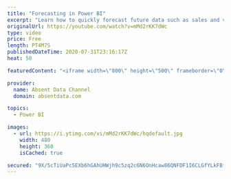 ```yaml
---
title: "Forecasting in Power BI"
excerpt: "Learn how to quickly forecast future data such as sales and values with the analytics pane in Power BI."
originalUrl: https://youtube.com/watch?v=mMd2rKK7dWc
type: video
price: Free
length: PT4M7S
publishedDateTime: 2020-07-31T23:16:17Z
heat: 50

featuredContent: "<iframe width=\"800\" height=\"500\" frameborder=\"0\" src=\"https://www.youtube.com/embed/mMd2rKK7dWc\" allow=\"accelerometer; autoplay; encrypted-media; gyroscope; picture-in-picture\" allowfullscreen></iframe>"

provider:
  name: Absent Data Channel
  domain: absentdata.com

topics:
  - Power BI

images:
  - url: https://i.ytimg.com/vi/mMd2rKK7dWc/hqdefault.jpg
    width: 480
    height: 360
    isCached: true

secured: "9X/5cTiUaPc5EXb6hGAhUHWjh9c5zq2c6N6OnHcaw86QNFDF1I6CLGfYLkFBfVDPhmvnsZ10q1eus3kx5ulLnvLBvQQpoYjAdKzl/OebSN8DWrUrLmW4UVfk+J8uqNLntpTiUQFAxqLHk3gLBjzCe0qmKbd87h7IZr/dh/cvtIpuHOU6T/CR8Ls8e38HPFADx4mUE45Z5kyxhY1eznggZdDXC2BstL9otPHq+1rX9rZwNYVLQ3w0bSKWD5zW8OrC3RbKgoSQHoQTJvb/bjPbJUVCmnrUPhSp+GVhEXHyy2woO9T2AAJRTRmwnb7MvbSYMNvhdWsNSOPLItb8OvGRsn8LVoClahnUrzwH6QBKPyIvwEtKfzFQPcQ6CKFisS2Mfx9/s5DN3bGAP2YFF06kJfuVnsVANrmf9OCaus6wTyE=;60he8Q3gh8ePLYUgIFMjJw=="
---
```


